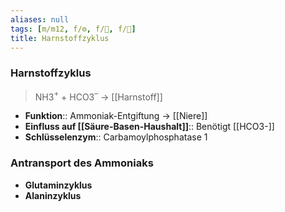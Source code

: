 ```yaml
---
aliases: null
tags: [m/m12, f/⚙️, f/🧪, f/💩]
title: Harnstoffzyklus
---
```

### Harnstoffzyklus
> NH3$^{+}$ + HCO3$^{–}$ → [[Harnstoff]]
- **Funktion**:: Ammoniak-Entgiftung → [[Niere]]
- **Einfluss auf [[Säure-Basen-Haushalt]]**:: Benötigt [[HCO3-]]
- **Schlüsselenzym**:: Carbamoylphosphatase 1


### Antransport des Ammoniaks
- **Glutaminzyklus**
- **Alaninzyklus**

